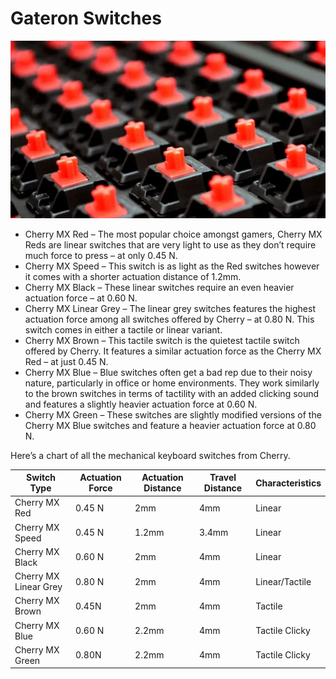 # Gateron Switches
![](./cherry-mx-switches.png ':size=700px')

* Cherry MX Red – The most popular choice amongst gamers, Cherry MX Reds are linear switches that are very light to use as they don’t require much force to press – at only 0.45 N.
* Cherry MX Speed – This switch is as light as the Red switches however it comes with a shorter actuation distance of 1.2mm.
* Cherry MX Black – These linear switches require an even heavier actuation force – at 0.60 N.
* Cherry MX Linear Grey – The linear grey switches features the highest actuation force among all switches offered by Cherry – at 0.80 N. This switch comes in either a tactile or linear variant.
* Cherry MX Brown – This tactile switch is the quietest tactile switch offered by Cherry. It features a similar actuation force as the Cherry MX Red – at just 0.45 N.
* Cherry MX Blue – Blue switches often get a bad rep due to their noisy nature, particularly in office or home environments. They work similarly to the brown switches in terms of tactility with an added clicking sound and features a slightly heavier actuation force at 0.60 N.
* Cherry MX Green – These switches are slightly modified versions of the Cherry MX Blue switches and feature a heavier actuation force at 0.80 N.

Here’s a chart of all the mechanical keyboard switches from Cherry.

| Switch Type           | Actuation Force | Actuation Distance | Travel Distance | Characteristics |
|-----------------------|-----------------|--------------------|-----------------|-----------------|
| Cherry MX Red         | 0.45 N          | 2mm                | 4mm             | Linear          |
| Cherry MX Speed       | 0.45 N          | 1.2mm              | 3.4mm           | Linear          |
| Cherry MX Black       | 0.60 N          | 2mm                | 4mm             | Linear          |
| Cherry MX Linear Grey | 0.80 N          | 2mm                | 4mm             | Linear/Tactile  |
| Cherry MX Brown       | 0.45N           | 2mm                | 4mm             | Tactile         |
| Cherry MX Blue        | 0.60 N          | 2.2mm              | 4mm             | Tactile Clicky  |
| Cherry MX Green       | 0.80N           | 2.2mm              | 4mm             | Tactile Clicky  |